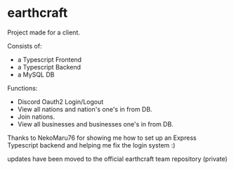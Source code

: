 # earthcraft

Project made for a client.

Consists of:
 - a Typescript Frontend
 - a Typescript Backend
 - a MySQL DB

Functions: 
  - Discord Oauth2 Login/Logout
  - View all nations and nation's one's in from DB.
  - Join nations.
  - View all businesses and businesses one's in from DB.
  
Thanks to NekoMaru76 for showing me how to set up an Express Typescript backend and helping me fix the login system :)


  
updates have been moved to the official earthcraft team repository (private)
